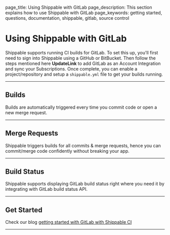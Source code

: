 page_title: Using Shippable with GitLab
page_description: This section explains how to use Shippable with GitLab
page_keywords: getting started, questions, documentation, shippable, gitlab, source control

# Using Shippable with GitLab

Shippable supports running CI builds for GitLab. To set this up, you'll first
need to sign into Shippable using a GitHub or BitBucket.
Then follow the steps mentioned here **UpdateLink** to add GitLab as
an Account Integration and sync your Subscriptions. Once complete, you can
enable a project/repository and setup a `shippable.yml` file to get your builds running.

---

## Builds

Builds are automatically triggered every time you commit code or open a new
merge request.

---

## Merge Requests

Shippable triggers builds for all commits & merge requests, hence you can
commit/merge code confidently without breaking your app.

---

## Build Status

Shippable supports displaying GitLab build status right where you need it by
integrating with GitLab build status API.

---

## Get Started
Check our blog [getting started with GitLab with Shippable CI](http://blog.shippable.com/getting-started-gitlab-with-shippable-ci)

---
